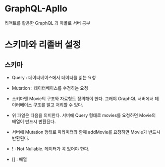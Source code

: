 # GraphQL-Apllo

리액트를 활용한 GraphQL 과 아폴로 서버 공부

# 스키마와 리졸버 설정

## 스키마

- Query : 데이터베이스에서 데이터를 읽는 요청
- Mutation : 데이터베이스를 수정하는 요청

- 스키마엔 Movie의 구조와 자료형도 정의해야 한다. 그래야 GraphQL 서버에서 데이터베이스 구조를 알고 처리할 수 있다.

- 위 파일은 다음을 의미한다. 서버에 Query 형태로 movies를 요청하면 Movie의 배열이 반드시 반환된다.

- 서버에 Mutation 형태로 파라미터와 함께 addMovie를 요청하면 Movie가 반드시 반환된다.

- ! : Not Nullable. 데이터가 꼭 있어야 한다.
- [] : 배열
